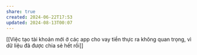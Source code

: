 ```yaml
---
share: true
created: 2024-06-22T17:53
updated: 2024-08-13T00:07
---
```

[[Việc tạo tài khoản mới ở các app cho vay tiền thực ra không quan trọng, vì dữ liệu đã được chia sẻ hết rồi]]
